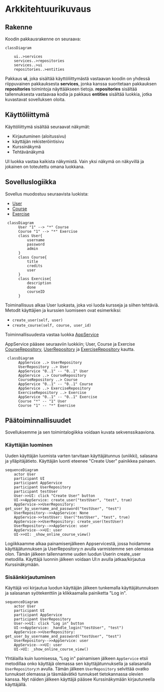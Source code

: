 # Arkkitehtuurikuvaus

## Rakenne

Koodin pakkausrakenne on seuraava:

```mermaid
classDiagram

    ui..>services
    services..>repositories
    services..>ui
    repositories..>entities
```


 Pakkaus **ui**, joka sisältää käyttöliittymästä vastaavan koodin on yhdessä riippuvainen pakkauksesta **services**, jonka kanssa suoritetaan pakkauksen **repositories** toimintoja näyttääkseen tietoja.  **repositories** sisältää  tallennuksesta vastaavaa kodia ja pakkaus **entities** sisältää luokkia, jotka kuvastavat sovelluksen oloita. 

## Käyttöliittymä

Käyttöliittymä sisältää seuraavat näkymät:
- Kirjautuminen (aloitussivu)
- käyttäjän rekisteröintisivu
- Kurssinäkymä
- Tehtävänäkymä

 UI luokka vastaa kaikista näkymistä. Vain yksi näkymä on näkyvillä ja jokainen on toteutettu omana luokkana.
 
## Sovelluslogiikka

Sovellus muodostuu seuraavista luokista:

- [User](https://github.com/paulikarels/ot-harjoitustyo/blob/main/verkkokurssi-app/src/entities/user.py)
- [Course](https://github.com/paulikarels/ot-harjoitustyo/blob/main/verkkokurssi-app/src/entities/course.py)
- [Exercise](https://github.com/paulikarels/ot-harjoitustyo/blob/main/verkkokurssi-app/src/entities/exercise.py)

```mermaid
 classDiagram
      User "1" --> "*" Course 
      Course "1" --> "*" Exercise
      class User{
          username
          password
          admin
      }
      class Course{
          title
          credits
          user
      }
      class Exercise{
          description
          done
          courseID
      }
```

Toiminallisuus alkaa User luokasta, joka voi luoda kursseja ja siihen tehtäviä.
Metodit käyttäjien ja kurssien luomiseen ovat esimerkiksi:
- `create_user(self, user)`
- `create_course(self, course, user_id)`


Toiminnallisuudesta vastaa luokka [AppService](https://github.com/paulikarels/ot-harjoitustyo/blob/main/verkkokurssi-app/src/services/app_service.py) 

AppService pääsee seuraaviin luokkiin; User, Course ja Exercise  [CourseRepository](https://github.com/paulikarels/ot-harjoitustyo/blob/main/verkkokurssi-app/src/repositories/course_repository.py), [UserRepository](https://github.com/paulikarels/ot-harjoitustyo/blob/main/verkkokurssi-app/src/repositories/user_repository.py) ja [ExerciseRepository](https://github.com/paulikarels/ot-harjoitustyo/blob/main/verkkokurssi-app/src/repositories/exercise_repository.py) kautta.

```mermaid
 classDiagram
      AppService ..> UserRepository
      UserRepository ..> User
      AppService "0..1" -- "0..1" User
      AppService ..> CourseRepository 
      CourseRepository ..> Course
      AppService "0..1" -- "0..1" Course
      AppService ..> ExerciseRepository
      ExerciseRepository ..> Exercise
      AppService "0..1" -- "0..1" Exercise
      Course "*" -- "1" User
      Course "1" -- "*" Exercise
```


## Päätoiminnallisuudet

Sovelluksemme ja sen toimintalogiikka voidaan kuvata  sekvenssikaaviona.

### Käyttäjän luominen

Uuden käyttäjän luomista varten tarvitaan käyttäjätunnus (uniikki), salasana ja ylläpitäjätieto. Käyttäjän luonti eteenee "Create User" painikkea painaen.

```mermaid
sequenceDiagram
    actor User
    participant UI
    participant AppService
    participant UserRepository
    participant testUser
    User->>UI: click "Create User" button
    UI->>AppService: create_user("testUser", "test", true)
    AppService->>UserRepository: get_user_by_username_and_password("testUser", "test")
    UserRepository-->>AppService: None
    AppService->>testUser: User("testUser", "test", true)
    AppService->>UserRepository: create_user(testUser)
    UserRepository-->>AppService: user
    AppService-->>UI: user
    UI->>UI: _show_online_course_view()
```

Logiikkaamme alkaa painamisenjälkeen Appservicestä, jossa hoidamme käyttäjätunnuksen ja UserRepository:n avulla varmistemme sen olemassa olon.
Tämän jälkeen tallennamme uuden luodun Userin create_user metodilla. Käyttäjä luonnin jälkeen voidaan UI:n avulla jatkaa/kirjautua Kurssinäkymään.

### Sisäänkirjautuminen

Käyttäjä voi kirjautua luodun käyttäjän jälkeen tunkemalla käyttäjätunnuksen ja salasanan syötekenttiin ja klikkaamalla painiketta "Log in".

```mermaid
sequenceDiagram
    actor User
    participant UI
    participant AppService
    participant UserRepository
    User->>UI: click "Log in" button
    UI->>AppService: _handle_login("testUser", "test")
    AppService->>UserRepository: get_user_by_username_and_password("testUser", "test")
    UserRepository-->>AppService: user
    AppService-->>UI: user
    UI->UI: _show_online_course_view()
```

Yhtälailla kuin luomisessa, "Log in" painamisen jälkeen `AppService` etsii metodillaa onko käyttäjä olemassa sen käyttäjätunnuksella ja salasanalla
`UserRepository`:n avulla. Tämän jälkeen `UserRepository` selvittää ovatko tunnukset olemassa ja täsmäävätkö tunnukset tietokannassa olevien kanssa. Nyt näiden jälkeen käyttäjä pääsee Kurssinäkymään kirjautuneella käyttäjällä.

